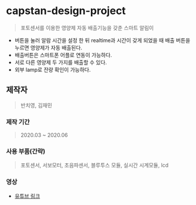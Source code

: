 # capstan-design-project
> 포토센서를 이용한 영양제 자동 배출기능을 갖춘 스마트 알림이
- 버튼을 눌러 알람 시간을 설정 한 뒤 realtime과 시간이 갖게 되었을 때   배출 버튼을 누르면 영양제가 자동 배출된다.
- 배출버튼은 스마트폰 어플로 연동이 가능하다.
- 서로 다른 영양제 두 가지를 배출할 수 있다.
- 외부 lamp로 잔량 확인이 가능하다.

## 제작자
> 반치영, 김재민

### 제작 기간
> 2020.03 ~ 2020.06

### 사용 부품(간략)
> 포토센서, 서보모터, 초음파센서, 블루투스 모듈, 실시간 시계모듈, lcd

### 영상
- [유튜브 링크](https://youtu.be/0zPFTh6iZ-U)
